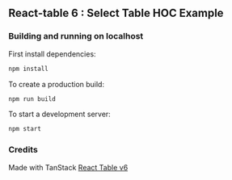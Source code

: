 ## React-table 6 : Select Table HOC Example

### Building and running on localhost

First install dependencies:

```sh
npm install
```

To create a production build:

```sh
npm run build
```

To start a development server:

```sh
npm start
```

### Credits

Made with TanStack [React Table v6](https://github.com/TanStack/table/tree/v6)
